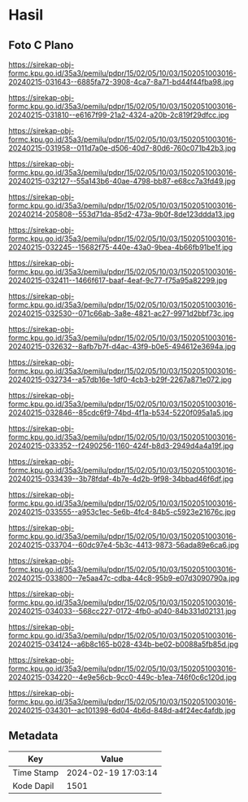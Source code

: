 # Hasil

## Foto C Plano

https://sirekap-obj-formc.kpu.go.id/35a3/pemilu/pdpr/15/02/05/10/03/1502051003016-20240215-031643--6885fa72-3908-4ca7-8a71-bd44f44fba98.jpg

https://sirekap-obj-formc.kpu.go.id/35a3/pemilu/pdpr/15/02/05/10/03/1502051003016-20240215-031810--e6167f99-21a2-4324-a20b-2c819f29dfcc.jpg

https://sirekap-obj-formc.kpu.go.id/35a3/pemilu/pdpr/15/02/05/10/03/1502051003016-20240215-031958--011d7a0e-d506-40d7-80d6-760c071b42b3.jpg

https://sirekap-obj-formc.kpu.go.id/35a3/pemilu/pdpr/15/02/05/10/03/1502051003016-20240215-032127--55a143b6-40ae-4798-bb87-e68cc7a3fd49.jpg

https://sirekap-obj-formc.kpu.go.id/35a3/pemilu/pdpr/15/02/05/10/03/1502051003016-20240214-205808--553d71da-85d2-473a-9b0f-8de123ddda13.jpg

https://sirekap-obj-formc.kpu.go.id/35a3/pemilu/pdpr/15/02/05/10/03/1502051003016-20240215-032245--15682f75-440e-43a0-9bea-4b66fb91be1f.jpg

https://sirekap-obj-formc.kpu.go.id/35a3/pemilu/pdpr/15/02/05/10/03/1502051003016-20240215-032411--1466f617-baaf-4eaf-9c77-f75a95a82299.jpg

https://sirekap-obj-formc.kpu.go.id/35a3/pemilu/pdpr/15/02/05/10/03/1502051003016-20240215-032530--071c66ab-3a8e-4821-ac27-9971d2bbf73c.jpg

https://sirekap-obj-formc.kpu.go.id/35a3/pemilu/pdpr/15/02/05/10/03/1502051003016-20240215-032632--8afb7b7f-d4ac-43f9-b0e5-494612e3694a.jpg

https://sirekap-obj-formc.kpu.go.id/35a3/pemilu/pdpr/15/02/05/10/03/1502051003016-20240215-032734--a57db16e-1df0-4cb3-b29f-2267a871e072.jpg

https://sirekap-obj-formc.kpu.go.id/35a3/pemilu/pdpr/15/02/05/10/03/1502051003016-20240215-032846--85cdc6f9-74bd-4f1a-b534-5220f095a1a5.jpg

https://sirekap-obj-formc.kpu.go.id/35a3/pemilu/pdpr/15/02/05/10/03/1502051003016-20240215-033352--f2490256-1160-424f-b8d3-2949d4a4a19f.jpg

https://sirekap-obj-formc.kpu.go.id/35a3/pemilu/pdpr/15/02/05/10/03/1502051003016-20240215-033439--3b78fdaf-4b7e-4d2b-9f98-34bbad46f6df.jpg

https://sirekap-obj-formc.kpu.go.id/35a3/pemilu/pdpr/15/02/05/10/03/1502051003016-20240215-033555--a953c1ec-5e6b-4fc4-84b5-c5923e21676c.jpg

https://sirekap-obj-formc.kpu.go.id/35a3/pemilu/pdpr/15/02/05/10/03/1502051003016-20240215-033704--60dc97e4-5b3c-4413-9873-56ada89e6ca6.jpg

https://sirekap-obj-formc.kpu.go.id/35a3/pemilu/pdpr/15/02/05/10/03/1502051003016-20240215-033800--7e5aa47c-cdba-44c8-95b9-e07d3090790a.jpg

https://sirekap-obj-formc.kpu.go.id/35a3/pemilu/pdpr/15/02/05/10/03/1502051003016-20240215-034033--568cc227-0172-4fb0-a040-84b331d02131.jpg

https://sirekap-obj-formc.kpu.go.id/35a3/pemilu/pdpr/15/02/05/10/03/1502051003016-20240215-034124--a6b8c165-b028-434b-be02-b0088a5fb85d.jpg

https://sirekap-obj-formc.kpu.go.id/35a3/pemilu/pdpr/15/02/05/10/03/1502051003016-20240215-034220--4e9e56cb-9cc0-449c-b1ea-746f0c6c120d.jpg

https://sirekap-obj-formc.kpu.go.id/35a3/pemilu/pdpr/15/02/05/10/03/1502051003016-20240215-034301--ac101398-6d04-4b6d-848d-a4f24ec4afdb.jpg


## Metadata

| Key        | Value               |
| ---------- | ------------------- |
| Time Stamp | 2024-02-19 17:03:14 |
| Kode Dapil | 1501                |



